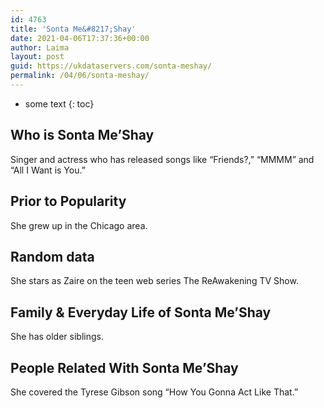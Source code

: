 ```yaml
---
id: 4763
title: 'Sonta Me&#8217;Shay'
date: 2021-04-06T17:37:36+00:00
author: Laima
layout: post
guid: https://ukdataservers.com/sonta-meshay/
permalink: /04/06/sonta-meshay/
---
```


* some text
{: toc}


## Who is Sonta Me&#8217;Shay
                  
                  
                  
Singer and actress who has released songs like &#8220;Friends?,&#8221; &#8220;MMMM&#8221; and &#8220;All I Want is You.&#8221; 
                  
              
            
              
            
                
                
                
## Prior to Popularity
                  
                  
                  
She grew up in the Chicago area.
                  
              
            
              
            
                
                
                
## Random data
                  
                  
                  
She stars as Zaire on the teen web series The ReAwakening TV Show.
                  
              
            
              
            
                
                
                
## Family & Everyday Life of Sonta Me&#8217;Shay
                  
                  
                  
She has older siblings.
                  
              
            
              
            
                
                
                
## People Related With Sonta Me&#8217;Shay
                  
                  
                  
She covered the Tyrese Gibson song &#8220;How You Gonna Act Like That.&#8221;
                  
              
            
              
            
                
              
            
              
              
            
            
              
            
          
          
          